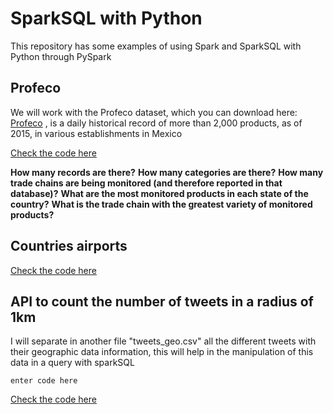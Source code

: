 # SparkSQL with Python

<p>

This repository has some examples of using Spark and SparkSQL with Python through PySpark

## Profeco

We will work with the Profeco dataset, which you can download here: [Profeco](https://drive.google.com/uc?export=download&id=0B-4W2dww7ELNazFfOFVhNG5vckE) , is a daily historical record of more than 2,000 products, as of 2015, in various establishments in Mexico

[Check the code here](url)

**How many records are there?** 
**How many categories are there?**
**How many trade chains are being monitored (and therefore reported in that database)?**
**What are the most monitored products in each state of the country?**
**What is the trade chain with the greatest variety of monitored products?**



## Countries airports

[Check the code here](url)


## API to count the number of tweets in a radius of 1km

I will separate in another file "tweets_geo.csv" all the different tweets with their geographic data information, this will help in the manipulation of this data in a query with sparkSQL

    enter code here

[Check the code here](url)
</p>

